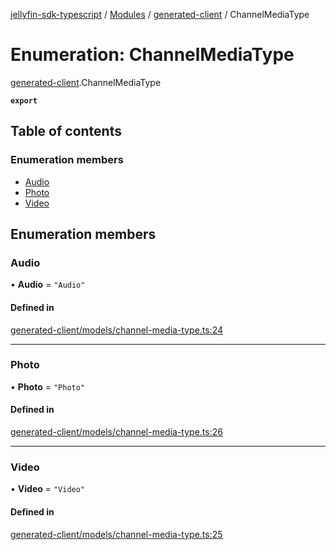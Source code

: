 [jellyfin-sdk-typescript](../README.md) / [Modules](../modules.md) / [generated-client](../modules/generated_client.md) / ChannelMediaType

# Enumeration: ChannelMediaType

[generated-client](../modules/generated_client.md).ChannelMediaType

**`export`**

## Table of contents

### Enumeration members

- [Audio](generated_client.ChannelMediaType.md#audio)
- [Photo](generated_client.ChannelMediaType.md#photo)
- [Video](generated_client.ChannelMediaType.md#video)

## Enumeration members

### Audio

• **Audio** = `"Audio"`

#### Defined in

[generated-client/models/channel-media-type.ts:24](https://github.com/thornbill/jellyfin-sdk-typescript/blob/e4df7f8/src/generated-client/models/channel-media-type.ts#L24)

___

### Photo

• **Photo** = `"Photo"`

#### Defined in

[generated-client/models/channel-media-type.ts:26](https://github.com/thornbill/jellyfin-sdk-typescript/blob/e4df7f8/src/generated-client/models/channel-media-type.ts#L26)

___

### Video

• **Video** = `"Video"`

#### Defined in

[generated-client/models/channel-media-type.ts:25](https://github.com/thornbill/jellyfin-sdk-typescript/blob/e4df7f8/src/generated-client/models/channel-media-type.ts#L25)
